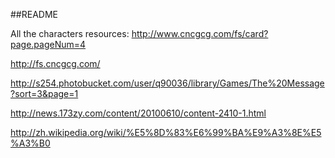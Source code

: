 ##README

All the characters resources: http://www.cncgcg.com/fs/card?page.pageNum=4

http://fs.cncgcg.com/

http://s254.photobucket.com/user/q90036/library/Games/The%20Message?sort=3&page=1

http://news.173zy.com/content/20100610/content-2410-1.html

http://zh.wikipedia.org/wiki/%E5%8D%83%E6%99%BA%E9%A3%8E%E5%A3%B0

